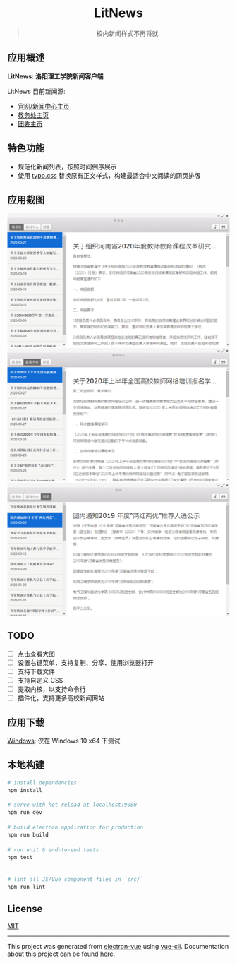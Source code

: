 <div align="center">
<h1>LitNews</h1>
<blockquote>校内新闻样式不再将就</blockquote>
</div>

## 应用概述

**LitNews: 洛阳理工学院新闻客户端**

LitNews 目前新闻源:

- [官网/新闻中心主页](https://www.lit.edu.cn)
- [教务处主页](https://www.lit.edu.cn/jwc)
- [团委主页](https://www.lit.edu.cn/tw)

## 特色功能

- 规范化新闻列表，按照时间倒序展示
- 使用 [typo.css](https://github.com/sofish/typo.css) 替换原有正文样式，构建最适合中文阅读的网页排版

## 应用截图

![教务处](https://raw.githubusercontent.com/vhxubo/lit-news/master/public/images/jwc.png)
![新闻中心](https://raw.githubusercontent.com/vhxubo/lit-news/master/public/images/xwzx.png)
![团委](https://raw.githubusercontent.com/vhxubo/lit-news/master/public/images/tw.png)

## TODO

- [ ] 点击查看大图
- [ ] 设置右键菜单，支持复制、分享、使用浏览器打开
- [ ] 支持下载文件
- [ ] 支持自定义 CSS
- [ ] 提取内核，以支持命令行
- [ ] 插件化，支持更多高校新闻网站

## 应用下载

[Windows](https://github.com/vhxubo/lit-news/releases/download/0.0.1/Setup.0.0.1.exe): 仅在 Windows 10 x64 下测试

## 本地构建

```bash
# install dependencies
npm install

# serve with hot reload at localhost:9080
npm run dev

# build electron application for production
npm run build

# run unit & end-to-end tests
npm test


# lint all JS/Vue component files in `src/`
npm run lint

```

## License

[MIT](https://github.com/vhxubo/lit-news/blob/master/LICENSE)

---

This project was generated from [electron-vue](https://github.com/SimulatedGREG/electron-vue) using [vue-cli](https://github.com/vuejs/vue-cli). Documentation about this project can be found [here](https://simulatedgreg.gitbooks.io/electron-vue/content/index.html).
